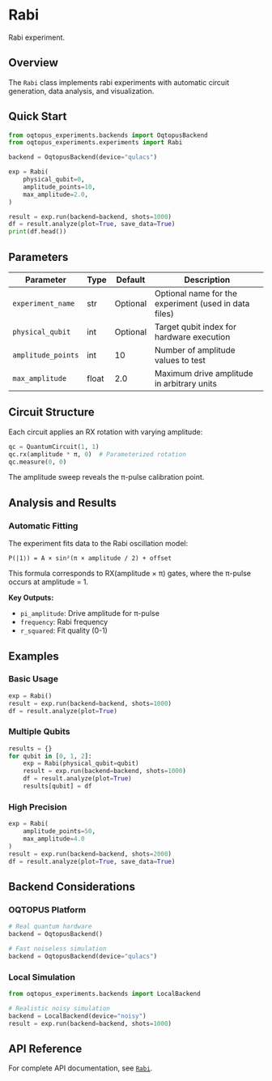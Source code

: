 # Rabi

Rabi experiment.

## Overview

The `Rabi` class implements rabi experiments with automatic circuit generation, data analysis, and visualization.

## Quick Start

```python
from oqtopus_experiments.backends import OqtopusBackend
from oqtopus_experiments.experiments import Rabi

backend = OqtopusBackend(device="qulacs")

exp = Rabi(
    physical_qubit=0,
    amplitude_points=10,
    max_amplitude=2.0,
)

result = exp.run(backend=backend, shots=1000)
df = result.analyze(plot=True, save_data=True)
print(df.head())
```

## Parameters

| Parameter | Type | Default | Description |
|-----------|------|---------|-------------|
| `experiment_name` | str | Optional | Optional name for the experiment (used in data files) |
| `physical_qubit` | int | Optional | Target qubit index for hardware execution |
| `amplitude_points` | int | 10 | Number of amplitude values to test |
| `max_amplitude` | float | 2.0 | Maximum drive amplitude in arbitrary units |

## Circuit Structure

Each circuit applies an RX rotation with varying amplitude:

```python
qc = QuantumCircuit(1, 1)
qc.rx(amplitude * π, 0)  # Parameterized rotation
qc.measure(0, 0)
```

The amplitude sweep reveals the π-pulse calibration point.
## Analysis and Results

### Automatic Fitting

The experiment fits data to the Rabi oscillation model:
```
P(|1⟩) = A × sin²(π × amplitude / 2) + offset
```

This formula corresponds to RX(amplitude × π) gates, where the π-pulse occurs at amplitude = 1.

**Key Outputs:**
- `pi_amplitude`: Drive amplitude for π-pulse
- `frequency`: Rabi frequency 
- `r_squared`: Fit quality (0-1)
## Examples

### Basic Usage

```python
exp = Rabi()
result = exp.run(backend=backend, shots=1000)
df = result.analyze(plot=True)
```

### Multiple Qubits

```python
results = {}
for qubit in [0, 1, 2]:
    exp = Rabi(physical_qubit=qubit)
    result = exp.run(backend=backend, shots=1000)
    df = result.analyze(plot=True)
    results[qubit] = df
```

### High Precision

```python
exp = Rabi(
    amplitude_points=50,
    max_amplitude=4.0
)
result = exp.run(backend=backend, shots=2000)
df = result.analyze(plot=True, save_data=True)
```
## Backend Considerations

### OQTOPUS Platform
```python
# Real quantum hardware
backend = OqtopusBackend()

# Fast noiseless simulation
backend = OqtopusBackend(device="qulacs")
```

### Local Simulation
```python
from oqtopus_experiments.backends import LocalBackend

# Realistic noisy simulation
backend = LocalBackend(device="noisy")
result = exp.run(backend=backend, shots=1000)
```

## API Reference

For complete API documentation, see [`Rabi`](../reference/oqtopus_experiments/experiments/rabi.md).

